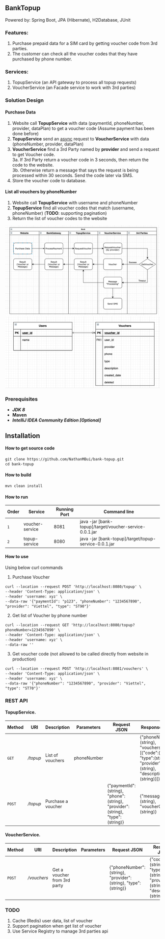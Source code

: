 ## BankTopup
  Powered by: Spring Boot, JPA (Hibernate), H2Database, JUnit
  
### Features:
  1. Purchase prepaid data for a SIM card by getting voucher code from 3rd parties.<br/> 
  2. The customer can check all the voucher codes that they have purchased by phone number.
  
  
### Services:
  1. TopupService (an API gateway to process all topup requests)
  2. VoucherService (an Facade service to work with 3rd parties)

### Solution Design
  #### Purchase Data
  1. Website call **TopupService** with data (paymentId, phoneNumber, provider, dataPlan) to get a voucher code (Assume payment has been done before)
  2. **TopupService** send an <ins>async</ins> request to **VoucherService** with data (phoneNumber, provider, dataPlan)
  3. **VoucherService** find a 3rd Party named by **provider** and send a request to get Voucher code.</br>
    3a. If 3rd Party return a voucher code in 3 seconds, then return the code to the website.</br>
    3b. Otherwise return a message that says the request is being processed within 30 seconds. Send the code later via SMS.
  4. Store the voucher code to database.

  #### List all vouchers by phoneNumber
  1. Website call **TopupService** with username and phoneNumber
  2. **TopupService** find all voucher codes that match (username, phoneNumber) (**TODO**: supporting pagination)
  3. Return the list of voucher codes to the website
  
![DesignDiagram](DesignDiagram.png)
![EntityDiagram](EntityDiagram.png)

### Prerequisites
* **_JDK 8_**
* **Maven**
* **_IntelliJ IDEA Community Edition [Optional]_**

## Installation
#### How to get source code
```
git clone https://github.com/NathanMBui/bank-topup.git
cd bank-topup
```
#### How to build
```
mvn clean install
```
#### How to run
Order | Service | Running Port | Command line
--- | --- | --- | --- 
`1` | voucher-service | 8081 | java -jar [bank-topup]/target/voucher-service-0.0.1.jar |
`2` | topup-service | 8080 | java -jar [bank-topup]/target/topup-service-0.0.1.jar |

#### How to use
Using below curl commands
1. Purchase Voucher
```
curl --location --request POST 'http://localhost:8080/topup' \
--header 'Content-Type: application/json' \
--header 'username: xyz' \
--data-raw '{"paymentId": "p123", "phoneNumber": "1234567890", "provider": "Viettel", "type": "ST90"}'
```
2. Get list of Voucher by phone number
```
curl --location --request GET 'http://localhost:8080/topup?phoneNumber=1234567890' \
--header 'Content-Type: application/json' \
--header 'username: xyz' \
--data-raw ''
```
3. Get voucher code (not allowed to be called directly from website in production)
```
curl --location --request POST 'http://localhost:8081/vouchers' \
--header 'Content-Type: application/json' \
--header 'username: xyz' \
--data-raw '{"phoneNumber": "1234567890", "provider": "Viettel", "type": "ST70"}'
```

### REST API
#### TopupService.

Method | URI | Description | Parameters | Request JSON | Response JSON
------ | --- | ----------- | ---------- | ------------ | -------------
`GET` | */topup* | List of vouchers | phoneNumber | | {"phoneNumber":(string), "vouchers": [{"code":(string), "type":(string), "provider":(string), "description":(string)}]}
`POST` | */topup* | Purchase a voucher | | {"paymentId":(string), "phone": (string), "provider": (string), "type": (string)} | {"message":(string), "voucherCode": (string)} |

#### VoucherService.

Method | URI | Description | Parameters | Request JSON | Response JSON
------ | --- | ----------- | ---------- | ------------ | -------------
`POST` | */vouchers* | Get a voucher from 3rd party| | {"phoneNumber": (string), "provider": (string), "type": (string)} | {"code":(string), "type":(string), "provider":(string), "description":(string)} |

### TODO
1. Cache (Redis) user data, list of voucher
2. Support pagination when get list of voucher
3. Use Service Registry to manage 3rd parties api
